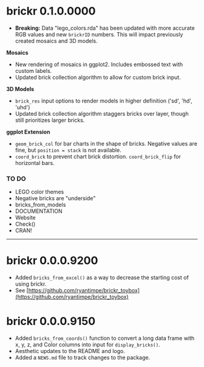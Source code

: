 # brickr 0.1.0.0000

* **Breaking:** Data "lego_colors.rda" has been updated with more accurate RGB values and new `brickrID` numbers. This will impact previously created mosaics and 3D models.

**Mosaics**

* New rendering of mosaics in ggplot2. Includes embossed text with custom labels.
* Updated brick collection algorithm to allow for custom brick input.

**3D Models**

* `brick_res` input options to render models in higher definition ('sd', 'hd', 'uhd')
* Updated brick collection algorithm staggers bricks over layer, though still prioritizes larger bricks.

**ggplot Extension**

* `geom_brick_col` for bar charts in the shape of bricks. Negative values are fine, but `position = stack` is not available.
* `coord_brick` to prevent chart brick distortion. `coord_brick_flip` for horizontal bars.

### TO DO

* LEGO color themes
* Negative bricks are "underside"
* bricks_from_models
* DOCUMENTATION
* Website
* Check()
* CRAN!

----

# brickr 0.0.0.9200

* Added `bricks_from_excel()` as a way to decrease the starting cost of using brickr. 
* See [https://github.com/ryantimpe/brickr_toybox](https://github.com/ryantimpe/brickr_toybox)

# brickr 0.0.0.9150

* Added `bricks_from_coords()` function to convert a long data frame with x, y, z, and Color columns into input for `display_bricks()`.
* Aesthetic updates to the README and logo.
* Added a `NEWS.md` file to track changes to the package.
